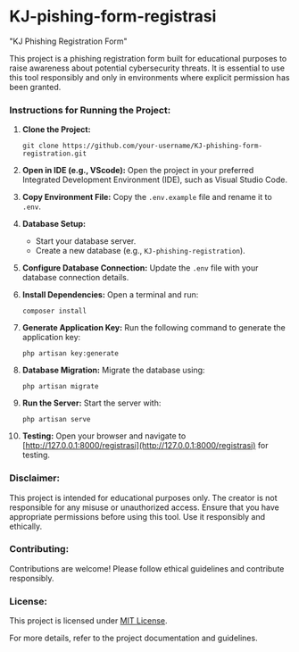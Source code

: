 # KJ-pishing-form-registrasi

"KJ Phishing Registration Form"

This project is a phishing registration form built for educational purposes to raise awareness about potential cybersecurity threats. It is essential to use this tool responsibly and only in environments where explicit permission has been granted.

### Instructions for Running the Project:

1. **Clone the Project:**
   ```
   git clone https://github.com/your-username/KJ-phishing-form-registration.git
   ```

2. **Open in IDE (e.g., VScode):**
   Open the project in your preferred Integrated Development Environment (IDE), such as Visual Studio Code.

3. **Copy Environment File:**
   Copy the `.env.example` file and rename it to `.env`.

4. **Database Setup:**
   - Start your database server.
   - Create a new database (e.g., `KJ-phishing-registration`).

5. **Configure Database Connection:**
   Update the `.env` file with your database connection details.

6. **Install Dependencies:**
   Open a terminal and run:
   ```
   composer install
   ```

7. **Generate Application Key:**
   Run the following command to generate the application key:
   ```
   php artisan key:generate
   ```

8. **Database Migration:**
   Migrate the database using:
   ```
   php artisan migrate
   ```

9. **Run the Server:**
   Start the server with:
   ```
   php artisan serve
   ```

10. **Testing:**
    Open your browser and navigate to [http://127.0.0.1:8000/registrasi](http://127.0.0.1:8000/registrasi) for testing.

### Disclaimer:
This project is intended for educational purposes only. The creator is not responsible for any misuse or unauthorized access. Ensure that you have appropriate permissions before using this tool. Use it responsibly and ethically.

### Contributing:
Contributions are welcome! Please follow ethical guidelines and contribute responsibly.

### License:
This project is licensed under [MIT License](link-to-license).

For more details, refer to the project documentation and guidelines.
